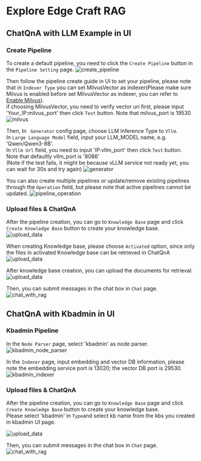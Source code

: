 # Explore Edge Craft RAG

## ChatQnA with LLM Example in UI

### Create Pipeline

To create a default pipeline, you need to click the `Create Pipeline` button in the `Pipeline Setting` page.
![create_pipeline](../assets/img/create_pipeline.png)

Then follow the pipeline create guide in UI to set your pipeline, please note that in `Indexer Type` you can set MilvusVector as indexer(Please make sure Milvus is enabled before set MilvusVector as indexer, you can refer to [Enable Milvus](../docker_compose/intel/gpu/arc/README.md#deploy-the-service-using-docker-compose)).  
if choosing MilvusVector, you need to verify vector uri first, please input 'Your_IP:milvus_port' then click `Test` button. Note that milvus_port is 19530
![milvus](../assets/img/milvus.png)

Then, In ` Generator` config page, choose LLM Inference Type to `Vllm`.  
In `Large Language Model` field, input your LLM_MODEL name, e.g. 'Qwen/Qwen3-8B'.  
In `Vllm Url` field, you need to input 'IP:vllm_port' then click `Test` button. Note that defaultly vllm_port is '8086'  
(Note if the test fails, it might be because vLLM service not ready yet, you can wait for 30s and try again)
![generator](../assets/img/generator.png)

You can also create multiple pipelines or update/remove existing pipelines through the `Operation` field, but please note that active pipelines cannot be updated.
![pipeline_operation](../assets/img/pipeline_operation.png)

### Upload files & ChatQnA

After the pipeline creation, you can go to `Knowledge Base` page and click `Create Knowledge Base` button to create your knowledge base.
![upload_data](../assets/img/kb_create.png)

When creating Knowledge base, please choose `Activated` option, since only the files in activated Knowledge base can be retrieved in ChatQnA
![upload_data](../assets/img/kb.png)

After knowledge base creation, you can upload the documents for retrieval.
![upload_data](../assets/img/upload_file.png)

Then, you can submit messages in the chat box in `Chat` page.
![chat_with_rag](../assets/img/chatqna.png)

## ChatQnA with Kbadmin in UI

### Kbadmin Pipeline

In the `Node Parser` page, select 'kbadmin' as node parser.
![kbadmin_node_parser](../assets/img/kbadmin_type.png)

In the `Indexer` page, input embedding and vector DB information, please note the embedding service port is 13020; the vector DB port is 29530.
![kbadmin_indexer](../assets/img/kbadmin_index.png)

### Upload files & ChatQnA

After the pipeline creation, you can go to `Knowledge Base` page and click `Create Knowledge Base` button to create your knowledge base.  
Please select 'kbadmin' in `Type`and select kb name from the kbs you created in kbadmin UI page.

![upload_data](../assets/img/kbadmin_kb.png)

Then, you can submit messages in the chat box in `Chat` page.
![chat_with_rag](../assets/img/chatqna.png)
